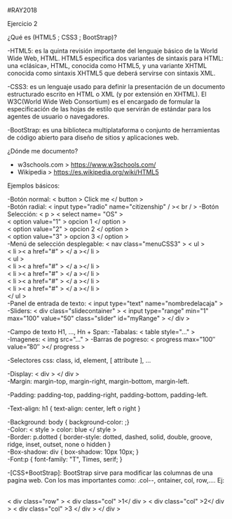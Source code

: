 #RAY2018


Ejercicio 2   
  
¿Qué es (HTML5 ; CSS3 ; BootStrap)?  
  
-HTML5: es la quinta revisión importante del lenguaje básico de la World Wide Web, HTML. HTML5 especifica dos variantes de sintaxis para HTML: una «clásica», HTML, conocida como HTML5, y una variante XHTML conocida como sintaxis XHTML5 que deberá servirse con sintaxis XML.  
  
  -CSS3: es un lenguaje usado para definir la presentación de un documento estructurado escrito en HTML o XML (y por extensión en XHTML). El W3C(World Wide Web Consortium) es el encargado de formular la especificación de las hojas de estilo que servirán de estándar para los agentes de usuario o navegadores.  
    
  -BootStrap: es una biblioteca multiplataforma o conjunto de herramientas de código abierto para diseño de sitios y aplicaciones web.  
  
    
¿Dónde me documento?  
  
 - w3schools.com > https://www.w3schools.com/  
 - Wikipedia  > https://es.wikipedia.org/wiki/HTML5  
   
     
Ejemplos básicos:
  
  -Botón normal: < button > Click me </ button >  
  -Botón radial:  < input type="radio" name="citizenship" / >< br / >
  -Botón Selección: < p > < select name= "OS" >  
                      < option value="1" > opcion 1 </ option >  
		      < option value="2" > opcion 2 </ option >  
		      < option value="3" > opcion 3 </ option >  
  -Menú de selección desplegable: < nav class="menuCSS3" > < ul >  
			< li >< a href="#" > </ a ></ li >  
				< ul >  
					< li >< a href="#" > </ a ></ li >  
					< li >< a href="#" > </ a ></ li >  
					< li >< a href="#" > </ a ></ li >  
					< li >< a href="#" > </ a ></ li >  
				</ ul >  
  -Panel de entrada de texto: < input type="text" name="nombredelacaja" >  
  -Sliders: < div class="slidecontainer" >
  < input type="range" min="1" max="100" value="50" class="slider" id="myRange" >
</ div >  
    
    
    
-Campo de texto H1, ..., Hn + Span: <span>  </span>
-Tabalas: < table style="..." >  
-Imagenes: < img src="..." > 
-Barras de pogreso: < progress max=”100″ value=”80″ ></ progress >
    
      
        
-Selectores css: class, id, element, [ attribute ], ...  
  
    
      
-Display: < div > </ div >  
-Margin: margin-top, margin-right, margin-bottom, margin-left.  

-Padding: padding-top, padding-right, padding-bottom, padding-left.  

-Text-align: h1 {
 text-align: center, left o right
  }  
    
      
-Background: body { background-color: ;}    
-Color: < style > color: blue </ style >    
-Border: p.dotted { border-style: dotted, dashed, solid, double, groove, ridge, inset, outset, none o hidden }  
-Box-shadow: div {
    box-shadow: 10px 10px;
}  
-Font:p {
    font-family: "T", Times, serif;
}  
  
    
      
-[CSS+BootStrap]: BootStrap sirve para modificar las columnas de una pagina web. Con los mas importantes como: .col-*-*, ontainer, col, row,.... Ej: <div class= "container" >  
	                        < div class="row" >
			          < div class="col" >1</ div >
			          < div class="col" >2</ div >
			          < div class="col" >3
			        </ div >
			     </ div >
